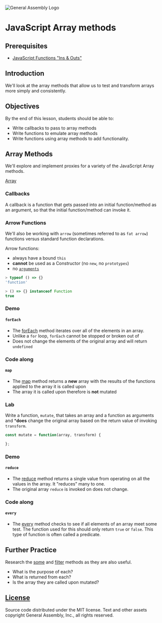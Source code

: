 ![General Assembly Logo](http://i.imgur.com/ke8USTq.png)

# JavaScript Array methods

## Prerequisites

-  [JavaScript Functions "Ins & Outs"](https://github.com/ga-wdi-boston/js-functions-ins-and-outs)

## Introduction

We'll look at the array methods that allow us to test and transform arrays more simply and consistently.

## Objectives

By the end of this lesson, students should be able to:

-  Write callbacks to pass to array methods
-  Write functions to emulate array methods
-  Write functions using array methods to add functionality.

## Array Methods

We'll explore and implement proxies for a variety of the JavaScript Array methods.

[Array](https://developer.mozilla.org/en-US/docs/Web/JavaScript/Reference/Global_Objects/Array)

### Callbacks

A callback is a function that gets passed into an initial function/method as an argument, so that the initial function/method can invoke it.

### Arrow Functions

We'll also be working with `arrow` (sometimes referred to as `fat arrow`) functions versus standard function declarations.

Arrow functions:

-  always have a bound `this`
-  **cannot** be used as a Constructor (no `new`, no `prototypes`)
-  no [`arguments`](https://developer.mozilla.org/en-US/docs/Web/JavaScript/Reference/Functions/arguments)

```js
> typeof () => {}
'function'

> () => {} instanceof Function
true

```

### Demo

#### `forEach`

-  The [forEach](https://developer.mozilla.org/en-US/docs/Web/JavaScript/Reference/Global_Objects/Array/forEach) method iterates over all of the elements in an array.
-  Unlike a `for` loop, `forEach` cannot be stopped or broken out of
-  Does not change the elements of the original array and will return `undefined`

### Code along

#### `map`

-  The [map](https://developer.mozilla.org/en-US/docs/Web/JavaScript/Reference/Global_Objects/Array/map) method returns a **new** array with the results of the functions applied to the array it is called upon
- The array it is called upon therefore is **not** mutated

### Lab

Write a function, `mutate`, that takes an array and a function as arguments and ***does** change the original array based on the return value of invoking `transform`.

```js
const mutate = function(array, transform) {

};
```

### Demo

#### `reduce`

-  The [reduce](https://developer.mozilla.org/en-US/docs/Web/JavaScript/Reference/Global_Objects/Array/Reduce) method returns a single value from operating on all the values in the array.  It "reduces" many to one.
-  The original array `reduce` is invoked on does not change.

### Code along

#### `every`

-  The [every](https://developer.mozilla.org/en-US/docs/Web/JavaScript/Reference/Global_Objects/Array/every) method checks to see if all elements of an array meet some test.  The function used for this should only return `true` or `false`.  This type of function is often called a predicate.

## Further Practice

Research the [some](https://developer.mozilla.org/en-US/docs/Web/JavaScript/Reference/Global_Objects/Array/some) and [filter](https://developer.mozilla.org/en-US/docs/Web/JavaScript/Reference/Global_Objects/Array/filter) methods as they are also useful.

-  What is the purpose of each?
-  What is returned from each?
-  Is the array they are called upon mutated?

## [License](LICENSE)

Source code distributed under the MIT license. Text and other assets copyright
General Assembly, Inc., all rights reserved.
